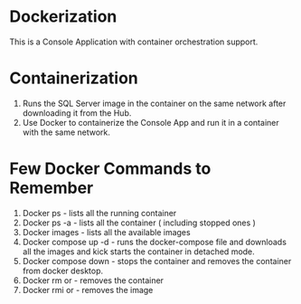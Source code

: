 # Dockerization
This is a Console Application with container orchestration support.

# Containerization
1) Runs the SQL Server image in the container on the same network after downloading it from the Hub.
2) Use Docker to containerize the Console App and run it in a container with the same network.

# Few Docker Commands to Remember
1) Docker ps - lists all the running container
2) Docker ps -a - lists all the container ( including stopped ones )
3) Docker images - lists all the available images
4) Docker compose up -d - runs the docker-compose file and downloads all the images and kick starts the container in detached mode.
5) Docker compose down - stops the container and removes the container from docker desktop.
6) Docker rm <containername> or <id> - removes the container
7) Docker rmi <imagename> or <id> - removes the image
